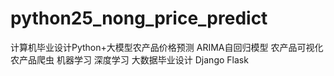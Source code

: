# python25_nong_price_predict
计算机毕业设计Python+大模型农产品价格预测 ARIMA自回归模型 农产品可视化  农产品爬虫 机器学习 深度学习 大数据毕业设计 Django Flask

